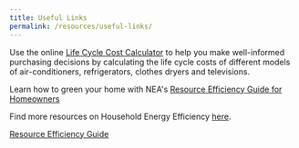```yaml
---
title: Useful Links
permalink: /resources/useful-links/
---
```


Use the online [Life Cycle Cost Calculator](https://www.e2singapore.gov.sg/overview/households/households) to help you make well-informed purchasing decisions by calculating the life cycle costs of different models of air-conditioners, refrigerators, clothes dryers and televisions.

Learn how to green your home with NEA's [Resource Efficiency Guide for Homeowners](https://www.e2singapore.gov.sg/docs/default-source/default-document-library/Resources/Households/Guide.pdf)

Find more resources on Household Energy Efficiency [here](https://www.e2singapore.gov.sg/resources/resources/households-resources).


<a href="resources/Resource Efficiency Guide.pdf" target="_blank">Resource Efficiency Guide</a>
